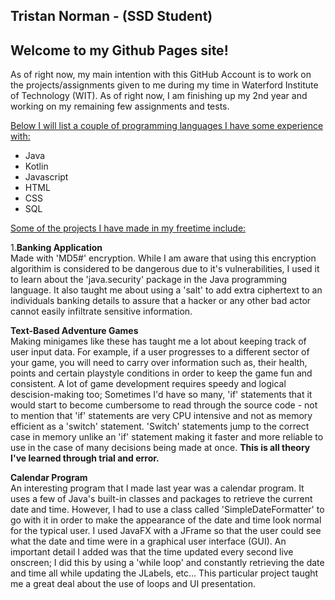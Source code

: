 ## Tristan Norman - (SSD Student)

## Welcome to my Github Pages site!

As of right now, my main intention with this GitHub Account is to work on the projects/assignments given to me during my time in Waterford Institute of Technology (WIT). As of right now, I am finishing up my 2nd year and working on my remaining few assignments and tests.

<u>Below I will list a couple of programming languages I have some experience with:</u>

- Java
- Kotlin
- Javascript
- HTML
- CSS
- SQL




<u>Some of the projects I have made in my freetime include:</u>

1.**Banking Application** <br>
 Made with 'MD5#' encryption. While I am aware that using this encryption algorithim is considered to be dangerous due to it's vulnerabilities, I used it to learn about the 'java.security' package in the Java programming language. It also taught me about using a 'salt' to add extra ciphertext to an individuals banking details to assure that a hacker or any other bad actor cannot easily infiltrate sensitive information.

**Text-Based Adventure Games** <br>
Making minigames like these has taught me a lot about keeping track of user input data. For example, if a user progresses to a different sector of your game, you will need to carry over information such as, their health, points and certain playstyle conditions in order to keep the game fun and consistent. A lot of game development requires speedy and logical descision-making too; Sometimes I'd have so many, 'if' statements that it would start to become cumbersome to read through the source code - not to mention that 'if' statements are very CPU intensive and not as memory efficient as a 'switch' statement. 'Switch' statements jump to the correct case in memory unlike an 'if' statement making it faster and more reliable to use in the case of many decisions being made at once. **This is all theory I've learned through trial and error.**

**Calendar Program** <br>
An interesting program that I made last year was a calendar program. It uses a few of Java's built-in classes and packages to retrieve the current date and time. However, I had to use a class called 'SimpleDateFormatter' to go with it in order to make the appearance of the date and time look normal for the typical user. I used JavaFX with a JFrame so that the user could see what the date and time were in a graphical user interface (GUI). An important detail I added was that the time updated every second live onscreen; I did this by using a 'while loop' and constantly retrieving the date and time all while updating the JLabels, etc... This particular project taught me a great deal about the use of loops and UI presentation.

